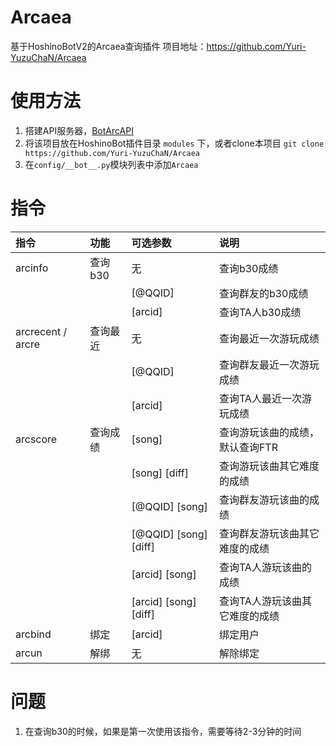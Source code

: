 # Arcaea

基于HoshinoBotV2的Arcaea查询插件
项目地址：https://github.com/Yuri-YuzuChaN/Arcaea

# 使用方法

1. 搭建API服务器，[BotArcAPI](https://github.com/TheSnowfield/BotArcAPI)
2. 将该项目放在HoshinoBot插件目录 `modules` 下，或者clone本项目 `git clone https://github.com/Yuri-YuzuChaN/Arcaea`
3. 在`config/__bot__.py`模块列表中添加`Arcaea`

# 指令

| 指令              | 功能     | 可选参数              | 说明                            |
| :---------------- | :------- | :-------------------- | :------------------------------ |
| arcinfo           | 查询b30  | 无                    | 查询b30成绩                     |
|                   |          | [@QQID]               | 查询群友的b30成绩               |
|                   |          | [arcid]              | 查询TA人b30成绩                 |
| arcrecent / arcre | 查询最近 | 无                    | 查询最近一次游玩成绩            |
|                   |          | [@QQID]               | 查询群友最近一次游玩成绩        |
|                   |          | [arcid]              | 查询TA人最近一次游玩成绩        |
| arcscore          | 查询成绩 | [song]                | 查询游玩该曲的成绩，默认查询FTR |
|                   |          | [song] [diff]         | 查询游玩该曲其它难度的成绩      |
|                   |          | [@QQID] [song]            | 查询群友游玩该曲的成绩          |
|                   |          | [@QQID] [song] [diff]     | 查询群友游玩该曲其它难度的成绩  |
|                   |          | [arcid] [song]        | 查询TA人游玩该曲的成绩          |
|                   |          | [arcid] [song] [diff] | 查询TA人游玩该曲其它难度的成绩  |
| arcbind           | 绑定     | [arcid]               | 绑定用户                        |
| arcun             | 解绑     | 无                    | 解除绑定                        |

# 问题

1. 在查询b30的时候，如果是第一次使用该指令，需要等待2-3分钟的时间
